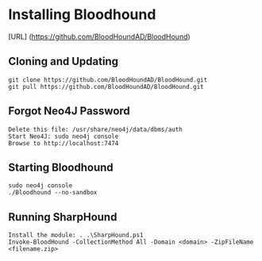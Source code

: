 # Installing Bloodhound
[URL] (https://github.com/BloodHoundAD/BloodHound)

## Cloning and Updating
```
git clone https://github.com/BloodHoundAD/BloodHound.git
git pull https://github.com/BloodHoundAD/BloodHound.git
```

## Forgot Neo4J Password
```
Delete this file: /usr/share/neo4j/data/dbms/auth
Start Neo4J: sudo neo4j console
Browse to http://localhost:7474
```

## Starting Bloodhound
```
sudo neo4j console
./Bloodhound --no-sandbox
```

## Running SharpHound
```
Install the module: . .\SharpHound.ps1
Invoke-BloodHound -CollectionMethod All -Domain <domain> -ZipFileName <filename.zip>
```

